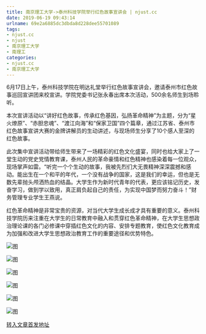```yaml
---
title: 南京理工大学->泰州科技学院举行红色故事宣讲会 | njust.cc
date: 2019-06-19 09:43:14
urlname: 69e2a6885dc3dbda8d228dee55701089
tags: 
- njust.cc
- njust
- 南京理工大学
- 南理工
categories:
- njust.cc
- 南京理工大学
---
```



6月17日上午，泰州科技学院在明达礼堂举行红色故事宣讲会，邀请泰州市红色故事巡回宣讲团来校宣讲。学院党委书记张永春出席本次活动，500余名师生到场聆听。

本次宣讲活动以“讲好红色故事，传承红色基因，弘扬革命精神”为主题，分为“星火燎原”、“赤胆忠魂”、“渡江向海”和“保家卫国”四个篇章，通过江苏省、泰州市红色故事宣讲大赛的金牌讲解员的生动讲述，与现场师生分享了10个感人至深的红色故事。

此次集中宣讲活动带给师生带来了一场精彩的红色文化盛宴，同时也给大家上了一堂生动的党史党情教育课，泰州人民的革命豪情和红色精神也感染着每一位观众，现场掌声如雷。“听完一个个生动的故事，我被先烈们大无畏精神深深震撼和感动。能出生在一个和平的年代，一个没有战争的国家，这是我们的幸运，但也是无数先辈抛头颅洒热血的结晶。大学生作为新时代青年的代表，更应该铭记历史，发奋学习，做到学以致用，真正肩负起自己的责任，为实现中国梦而努力奋斗！”财务管理专业学生王燕说。

红色革命精神是非常宝贵的资源，对当代大学生成长成才具有重要的意义。泰州科技学院历来注重在大学生的日常教育中融入和贯穿红色革命精神，在大学生思想政治理论课的各门必修课中穿插红色文化的内容、安排专题教育，使红色文化教育成为加强和改进大学生思想政治教育工作的重要途径和优势特色。



![图](http://zs.njust.edu.cn/_upload/article/images/78/ec/69f5be244e51acfbc371e8d86a8c/934c5e50-3e01-408b-a688-48083ecca15b.jpg)

![图](http://zs.njust.edu.cn/_upload/article/images/78/ec/69f5be244e51acfbc371e8d86a8c/2bff4a52-5f47-433b-af37-5ea3137cb40b.jpg)

![图](http://zs.njust.edu.cn/_upload/article/images/78/ec/69f5be244e51acfbc371e8d86a8c/8e4a8d1b-401c-44fc-b92d-210c85c617d3.jpg)

![图](http://zs.njust.edu.cn/_upload/article/images/78/ec/69f5be244e51acfbc371e8d86a8c/67116bce-29eb-4eea-9120-880bb10ca629.jpg)

![图](http://zs.njust.edu.cn/_upload/article/images/78/ec/69f5be244e51acfbc371e8d86a8c/9af12eb0-5174-4e07-9a56-6e96370c1337.jpg)

![图](http://zs.njust.edu.cn/_upload/article/images/78/ec/69f5be244e51acfbc371e8d86a8c/f9eff43a-ca8d-48de-912f-02a4adc6965d.jpg)

[转入文章首发地址](http://zs.njust.edu.cn/1d/22/c4621a204066/page.htm)